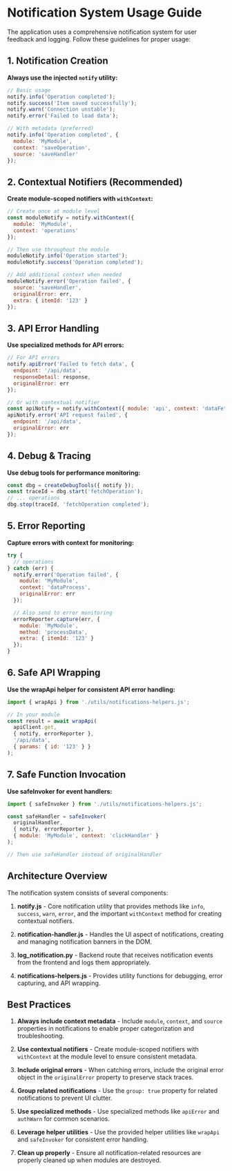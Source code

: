 # Notification System Usage Guide

The application uses a comprehensive notification system for user feedback and logging. Follow these guidelines for proper usage:

## 1. Notification Creation

**Always use the injected `notify` utility:**
```javascript
// Basic usage
notify.info('Operation completed');
notify.success('Item saved successfully');
notify.warn('Connection unstable');
notify.error('Failed to load data');

// With metadata (preferred)
notify.info('Operation completed', {
  module: 'MyModule',
  context: 'saveOperation',
  source: 'saveHandler'
});
```

## 2. Contextual Notifiers (Recommended)

**Create module-scoped notifiers with `withContext`:**
```javascript
// Create once at module level
const moduleNotify = notify.withContext({
  module: 'MyModule',
  context: 'operations'
});

// Then use throughout the module
moduleNotify.info('Operation started');
moduleNotify.success('Operation completed');

// Add additional context when needed
moduleNotify.error('Operation failed', {
  source: 'saveHandler',
  originalError: err,
  extra: { itemId: '123' }
});
```

## 3. API Error Handling

**Use specialized methods for API errors:**
```javascript
// For API errors
notify.apiError('Failed to fetch data', {
  endpoint: '/api/data',
  responseDetail: response,
  originalError: err
});

// Or with contextual notifier
const apiNotify = notify.withContext({ module: 'api', context: 'dataFetch' });
apiNotify.error('API request failed', {
  endpoint: '/api/data',
  originalError: err
});
```

## 4. Debug & Tracing

**Use debug tools for performance monitoring:**
```javascript
const dbg = createDebugTools({ notify });
const traceId = dbg.start('fetchOperation');
// ... operations
dbg.stop(traceId, 'fetchOperation completed');
```

## 5. Error Reporting

**Capture errors with context for monitoring:**
```javascript
try {
  // operations
} catch (err) {
  notify.error('Operation failed', {
    module: 'MyModule',
    context: 'dataProcess',
    originalError: err
  });

  // Also send to error monitoring
  errorReporter.capture(err, {
    module: 'MyModule',
    method: 'processData',
    extra: { itemId: '123' }
  });
}
```

## 6. Safe API Wrapping

**Use the wrapApi helper for consistent API error handling:**
```javascript
import { wrapApi } from './utils/notifications-helpers.js';

// In your module
const result = await wrapApi(
  apiClient.get,
  { notify, errorReporter },
  '/api/data',
  { params: { id: '123' } }
);
```

## 7. Safe Function Invocation

**Use safeInvoker for event handlers:**
```javascript
import { safeInvoker } from './utils/notifications-helpers.js';

const safeHandler = safeInvoker(
  originalHandler,
  { notify, errorReporter },
  { module: 'MyModule', context: 'clickHandler' }
);

// Then use safeHandler instead of originalHandler
```

## Architecture Overview

The notification system consists of several components:

1. **notify.js** - Core notification utility that provides methods like `info`, `success`, `warn`, `error`, and the important `withContext` method for creating contextual notifiers.

2. **notification-handler.js** - Handles the UI aspect of notifications, creating and managing notification banners in the DOM.

3. **log_notification.py** - Backend route that receives notification events from the frontend and logs them appropriately.

4. **notifications-helpers.js** - Provides utility functions for debugging, error capturing, and API wrapping.

## Best Practices

1. **Always include context metadata** - Include `module`, `context`, and `source` properties in notifications to enable proper categorization and troubleshooting.

2. **Use contextual notifiers** - Create module-scoped notifiers with `withContext` at the module level to ensure consistent metadata.

3. **Include original errors** - When catching errors, include the original error object in the `originalError` property to preserve stack traces.

4. **Group related notifications** - Use the `group: true` property for related notifications to prevent UI clutter.

5. **Use specialized methods** - Use specialized methods like `apiError` and `authWarn` for common scenarios.

6. **Leverage helper utilities** - Use the provided helper utilities like `wrapApi` and `safeInvoker` for consistent error handling.

7. **Clean up properly** - Ensure all notification-related resources are properly cleaned up when modules are destroyed.
